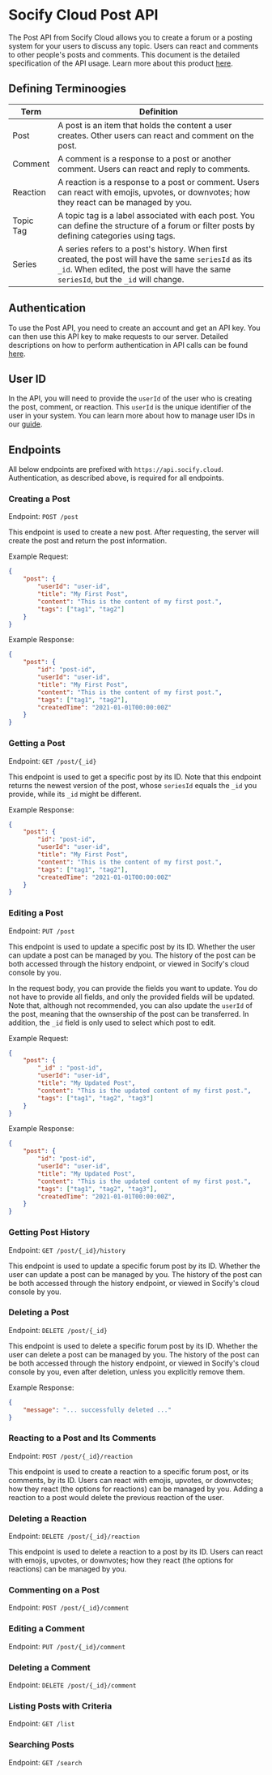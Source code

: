 # Socify Cloud Post API

The Post API from Socify Cloud allows you to create a forum or a posting system for your users to discuss any topic. Users can react and comments to other people's posts and comments. This document is the detailed specification of the API usage. Learn more about this product [here](https://socify.cloud/products/post).

## Defining Terminoogies

| Term | Definition |
| ---- | ---------- |
| Post | A post is an item that holds the content a user creates. Other users can react and comment on the post. |
| Comment | A comment is a response to a post or another comment. Users can react and reply to comments. |
| Reaction | A reaction is a response to a post or comment. Users can react with emojis, upvotes, or downvotes; how they react can be managed by you. |
| Topic Tag | A topic tag is a label associated with each post. You can define the structure of a forum or filter posts by defining categories using tags. |
| Series | A series refers to a post's history. When first created, the post will have the same `seriesId` as its `_id`. When edited, the post will have the same `seriesId`, but the `_id` will change. |

## Authentication

To use the Post API, you need to create an account and get an API key. You can then use this API key to make requests to our server. Detailed descriptions on how to perform authentication in API calls can be found [here](../spec/authentication.md).

## User ID

In the API, you will need to provide the `userId` of the user who is creating the post, comment, or reaction. This `userId` is the unique identifier of the user in your system. You can learn more about how to manage user IDs in our [guide](../spec/user-id.md).

## Endpoints

All below endpoints are prefixed with `https://api.socify.cloud`. Authentication, as described above, is required for all endpoints.

### Creating a Post 

Endpoint: `POST /post`

This endpoint is used to create a new post. After requesting, the server will create the post and return the post information.

Example Request:

```json
{
    "post": {
        "userId": "user-id",
        "title": "My First Post",
        "content": "This is the content of my first post.",
        "tags": ["tag1", "tag2"]
    }
}
```

Example Response:

```json
{
    "post": {
        "id": "post-id",
        "userId": "user-id",
        "title": "My First Post",
        "content": "This is the content of my first post.",
        "tags": ["tag1", "tag2"],
        "createdTime": "2021-01-01T00:00:00Z"
    }
}
```

### Getting a Post

Endpoint: `GET /post/{_id}`

This endpoint is used to get a specific post by its ID. Note that this endpoint returns the newest version of the post, whose `seriesId` equals the `_id` you provide, while its `_id` might be different. 

Example Response:

```json
{
    "post": {
        "id": "post-id",
        "userId": "user-id",
        "title": "My First Post",
        "content": "This is the content of my first post.",
        "tags": ["tag1", "tag2"],
        "createdTime": "2021-01-01T00:00:00Z"
    }
}
```

### Editing a Post

Endpoint: `PUT /post`

This endpoint is used to update a specific post by its ID. Whether the user can update a post can be managed by you. The history of the post can be both accessed through the history endpoint, or viewed in Socify's cloud console by you. 

In the request body, you can provide the fields you want to update. You do not have to provide all fields, and only the provided fields will be updated. Note that, although not recommended, you can also update the `userId` of the post, meaning that the ownsership of the post can be transferred. In addition, the `_id` field is only used to select which post to edit.

Example Request:

```json
{
    "post": {
        "_id" : "post-id",
        "userId": "user-id", 
        "title": "My Updated Post",
        "content": "This is the updated content of my first post.",
        "tags": ["tag1", "tag2", "tag3"]
    }
}
```

Example Response:

```json
{
    "post": {
        "id": "post-id",
        "userId": "user-id",
        "title": "My Updated Post",
        "content": "This is the updated content of my first post.",
        "tags": ["tag1", "tag2", "tag3"],
        "createdTime": "2021-01-01T00:00:00Z",
    }
}
```

### Getting Post History

Endpoint: `GET /post/{_id}/history`

This endpoint is used to update a specific forum post by its ID. Whether the user can update a post can be managed by you. The history of the post can be both accessed through the history endpoint, or viewed in Socify's cloud console by you. 

### Deleting a Post

Endpoint: `DELETE /post/{_id}`

This endpoint is used to delete a specific forum post by its ID. Whether the user can delete a post can be managed by you. The history of the post can be both accessed through the history endpoint, or viewed in Socify's cloud console by you, even after deletion, unless you explicitly remove them.

Example Response: 

```json
{
    "message": "... successfully deleted ..."
}
```

### Reacting to a Post and Its Comments

Endpoint: `POST /post/{_id}/reaction`

This endpoint is used to create a reaction to a specific forum post, or its comments, by its ID. Users can react with emojis, upvotes, or downvotes; how they react (the options for reactions) can be managed by you. Adding a reaction to a post would delete the previous reaction of the user.

### Deleting a Reaction

Endpoint: `DELETE /post/{_id}/reaction`

This endpoint is used to delete a reaction to a post by its ID. Users can react with emojis, upvotes, or downvotes; how they react (the options for reactions) can be managed by you.

### Commenting on a Post

Endpoint: `POST /post/{_id}/comment`


### Editing a Comment

Endpoint: `PUT /post/{_id}/comment`


### Deleting a Comment

Endpoint: `DELETE /post/{_id}/comment`


### Listing Posts with Criteria

Endpoint: `GET /list`


### Searching Posts

Endpoint: `GET /search`


